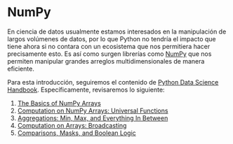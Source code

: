 # NumPy

En ciencia de datos usualmente estamos interesados en la manipulación de largos volúmenes de datos, por lo que Python no tendría el impacto que tiene ahora si no contara con un ecosistema que nos permitiera hacer precisamente esto. Es así como surgen librerías como [NumPy]( http://www.numpy.org/) que nos permiten manipular grandes arreglos multidimensionales de manera eficiente.

Para esta introducción, seguiremos el contenido de [Python Data Science Handbook](https://jakevdp.github.io/PythonDataScienceHandbook/). Específicamente, revisaremos lo siguiente:

1. [The Basics of NumPy Arrays](https://jakevdp.github.io/PythonDataScienceHandbook/02.02-the-basics-of-numpy-arrays.html)
2. [Computation on NumPy Arrays: Universal Functions](https://jakevdp.github.io/PythonDataScienceHandbook/02.03-computation-on-arrays-ufuncs.html)
3. [Aggregations: Min, Max, and Everything In Between](https://jakevdp.github.io/PythonDataScienceHandbook/02.04-computation-on-arrays-aggregates.html)
4. [Computation on Arrays: Broadcasting](https://jakevdp.github.io/PythonDataScienceHandbook/02.05-computation-on-arrays-broadcasting.html)
5. [Comparisons, Masks, and Boolean Logic](https://jakevdp.github.io/PythonDataScienceHandbook/02.06-boolean-arrays-and-masks.html)


